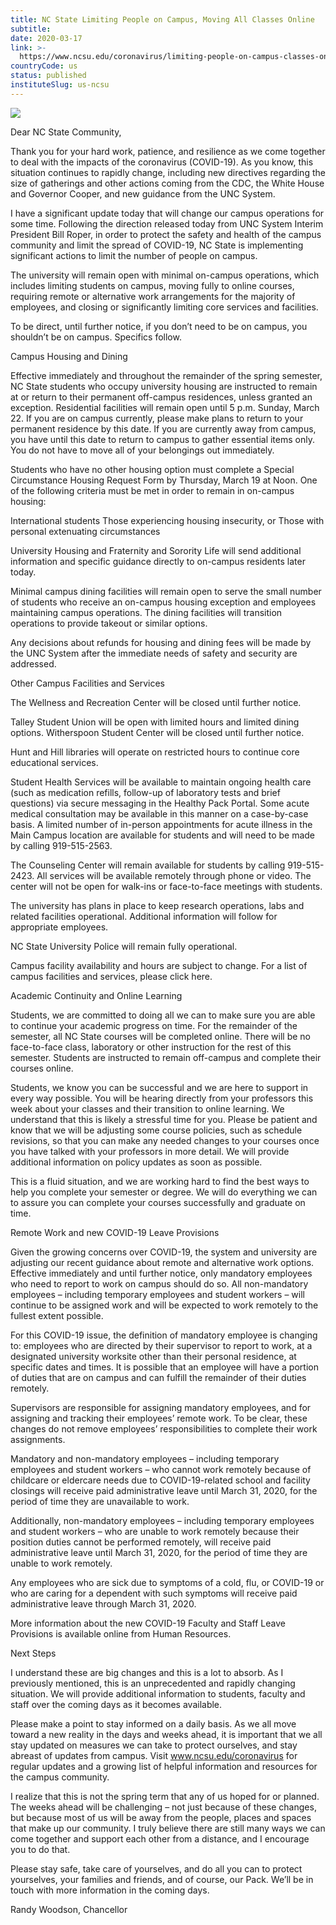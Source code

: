 ```yaml
---
title: NC State Limiting People on Campus, Moving All Classes Online
subtitle: 
date: 2020-03-17
link: >-
  https://www.ncsu.edu/coronavirus/limiting-people-on-campus-classes-online/
countryCode: us
status: published
instituteSlug: us-ncsu
---
```

![](https://www.ncsu.edu/favicon.ico)

Dear NC State Community,

Thank you for your hard work, patience, and resilience as we come together to deal with the impacts of the coronavirus (COVID-19). As you know, this situation continues to rapidly change, including new directives regarding the size of gatherings and other actions coming from the CDC, the White House and Governor Cooper, and new guidance from the UNC System.

I have a significant update today that will change our campus operations for some time. Following the direction released today from UNC System Interim President Bill Roper, in order to protect the safety and health of the campus community and limit the spread of COVID-19, NC State is implementing significant actions to limit the number of people on campus.

The university will remain open with minimal on-campus operations, which includes limiting students on campus, moving fully to online courses, requiring remote or alternative work arrangements for the majority of employees, and closing or significantly limiting core services and facilities.

To be direct, until further notice, if you don’t need to be on campus, you shouldn’t be on campus. Specifics follow.

Campus Housing and Dining

Effective immediately and throughout the remainder of the spring semester, NC State students who occupy university housing are instructed to remain at or return to their permanent off-campus residences, unless granted an exception. Residential facilities will remain open until 5 p.m. Sunday, March 22. If you are on campus currently, please make plans to return to your permanent residence by this date. If you are currently away from campus, you have until this date to return to campus to gather essential items only. You do not have to move all of your belongings out immediately.

Students who have no other housing option must complete a Special Circumstance Housing Request Form by Thursday, March 19 at Noon. One of the following criteria must be met in order to remain in on-campus housing:

International students Those experiencing housing insecurity, or Those with personal extenuating circumstances

University Housing and Fraternity and Sorority Life will send additional information and specific guidance directly to on-campus residents later today.

Minimal campus dining facilities will remain open to serve the small number of students who receive an on-campus housing exception and employees maintaining campus operations. The dining facilities will transition operations to provide takeout or similar options.

Any decisions about refunds for housing and dining fees will be made by the UNC System after the immediate needs of safety and security are addressed.

Other Campus Facilities and Services

The Wellness and Recreation Center will be closed until further notice.

Talley Student Union will be open with limited hours and limited dining options. Witherspoon Student Center will be closed until further notice.

Hunt and Hill libraries will operate on restricted hours to continue core educational services.

Student Health Services will be available to maintain ongoing health care (such as medication refills, follow-up of laboratory tests and brief questions) via secure messaging in the Healthy Pack Portal. Some acute medical consultation may be available in this manner on a case-by-case basis. A limited number of in-person appointments for acute illness in the Main Campus location are available for students and will need to be made by calling 919-515-2563.

The Counseling Center will remain available for students by calling 919-515-2423. All services will be available remotely through phone or video. The center will not be open for walk-ins or face-to-face meetings with students.

The university has plans in place to keep research operations, labs and related facilities operational. Additional information will follow for appropriate employees.

NC State University Police will remain fully operational.

Campus facility availability and hours are subject to change. For a list of campus facilities and services, please click here.

Academic Continuity and Online Learning

Students, we are committed to doing all we can to make sure you are able to continue your academic progress on time. For the remainder of the semester, all NC State courses will be completed online. There will be no face-to-face class, laboratory or other instruction for the rest of this semester. Students are instructed to remain off-campus and complete their courses online.

Students, we know you can be successful and we are here to support in every way possible. You will be hearing directly from your professors this week about your classes and their transition to online learning. We understand that this is likely a stressful time for you. Please be patient and know that we will be adjusting some course policies, such as schedule revisions, so that you can make any needed changes to your courses once you have talked with your professors in more detail. We will provide additional information on policy updates as soon as possible.

This is a fluid situation, and we are working hard to find the best ways to help you complete your semester or degree. We will do everything we can to assure you can complete your courses successfully and graduate on time.

Remote Work and new COVID-19 Leave Provisions

Given the growing concerns over COVID-19, the system and university are adjusting our recent guidance about remote and alternative work options. Effective immediately and until further notice, only mandatory employees who need to report to work on campus should do so. All non-mandatory employees – including temporary employees and student workers – will continue to be assigned work and will be expected to work remotely to the fullest extent possible.

For this COVID-19 issue, the definition of mandatory employee is changing to: employees who are directed by their supervisor to report to work, at a designated university worksite other than their personal residence, at specific dates and times. It is possible that an employee will have a portion of duties that are on campus and can fulfill the remainder of their duties remotely.

Supervisors are responsible for assigning mandatory employees, and for assigning and tracking their employees’ remote work. To be clear, these changes do not remove employees’ responsibilities to complete their work assignments.

Mandatory and non-mandatory employees – including temporary employees and student workers – who cannot work remotely because of childcare or eldercare needs due to COVID-19-related school and facility closings will receive paid administrative leave until March 31, 2020, for the period of time they are unavailable to work.

Additionally, non-mandatory employees – including temporary employees and student workers – who are unable to work remotely because their position duties cannot be performed remotely, will receive paid administrative leave until March 31, 2020, for the period of time they are unable to work remotely.

Any employees who are sick due to symptoms of a cold, flu, or COVID-19 or who are caring for a dependent with such symptoms will receive paid administrative leave through March 31, 2020.

More information about the new COVID-19 Faculty and Staff Leave Provisions is available online from Human Resources.

Next Steps

I understand these are big changes and this is a lot to absorb. As I previously mentioned, this is an unprecedented and rapidly changing situation. We will provide additional information to students, faculty and staff over the coming days as it becomes available.

Please make a point to stay informed on a daily basis. As we all move toward a new reality in the days and weeks ahead, it is important that we all stay updated on measures we can take to protect ourselves, and stay abreast of updates from campus. Visit www.ncsu.edu/coronavirus for regular updates and a growing list of helpful information and resources for the campus community.

I realize that this is not the spring term that any of us hoped for or planned. The weeks ahead will be challenging – not just because of these changes, but because most of us will be away from the people, places and spaces that make up our community. I truly believe there are still many ways we can come together and support each other from a distance, and I encourage you to do that.

Please stay safe, take care of yourselves, and do all you can to protect yourselves, your families and friends, and of course, our Pack. We’ll be in touch with more information in the coming days.

Randy Woodson, Chancellor
